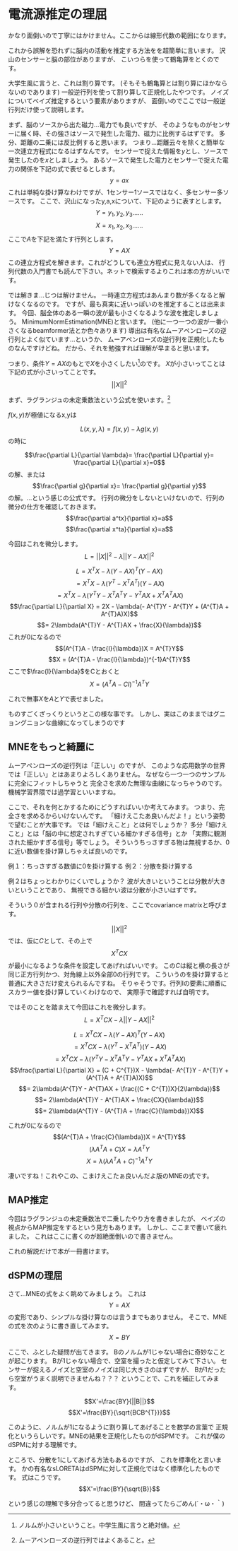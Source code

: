 
# 電流源推定の理屈
かなり面倒いので丁寧にはかけません。ここからは線形代数の範囲になります。

これから誤解を恐れずに脳内の活動を推定する方法をを超簡単に言います。
沢山のセンサーと脳の部位がありますが、
こいつらを使って鶴亀算をとくのです。

大学生風に言うと、これは割り算です。
(そもそも鶴亀算とは割り算にほかならないのであります)
一般逆行列を使って割り算して正規化したやつです。
ノイズについてベイズ推定するという要素がありますが、
面倒いのでここでは一般逆行列だけ使って説明します。

まず、脳のソースから出た磁力…電力でも良いですが、
そのようなものがセンサーに届く時、その強さはソースで発生した電力、磁力に比例するはずです。
多分、距離の二乗には反比例すると思います。
つまり…距離云々を除くと簡単な一次連立方程式になるはずなんです。
センサーで捉えた情報を$y$とし、ソースで発生したのを$x$としましょう。
あるソースで発生した電力とセンサーで捉えた電力の関係を下記の式で表せるとします。
$$y=ax$$
これは単純な掛け算なわけですが、1センサー1ソースではなく、多センサー多ソースです。
ここで、沢山になったy,a,xについて、下記のように表すとします。
$$Y={y_1,y_2,y_3......}$$
$$X={x_1,x_2,x_3......}$$
ここで$A$を下記を満たす行列とします。
$$Y=AX$$
この連立方程式を解きます。これがどうしても連立方程式に見えない人は、
行列代数の入門書でも読んで下さい。ネットで検索するよりこれは本の方がいいです。

では解きま…じつは解けません。
一時連立方程式はあんまり数が多くなると解けなくなるのです。
ですが、最も真実に近いっぽいのを推定することは出来ます。
今回、脳全体のある一瞬の波が最も小さくなるような波を推定しましょう。
MinimumNormEstimation(MNE)と言います。
(他に一つ一つの波が一番小さくなるbeamformer法とか色々あります)
導出は有名なムーアペンローズの逆行列とよく似ています…というか、
ムーアペンローズの逆行列を正規化したものなんですけどね。
だから、それを勉強すれば理解が早まると思います。

つまり、条件$Y=AX$のもとで$X$を小さくしたい[^norm]のです。
$X$が小さいってことは下記の式が小さいってことです。
$$||X||^2$$

[^norm]: ノルムが小さいということ。中学生風に言うと絶対値。

まず、ラグランジュの未定乗数法という公式を使います。[^MP]

[^MP]: ムーアペンローズの逆行列ではよくあること。

$f(x,y)$が極値になるx,yは

$$L(x,y,\lambda)=f(x,y)-\lambda g(x,y)$$
の時に

$$\frac{\partial L}{\partial \lambda}= \frac{\partial L}{\partial y}= \frac{\partial L}{\partial x}=0$$
の解、または
$$\frac{\partial g}{\partial x}= \frac{\partial g}{\partial y}$$
の解。…という感じの公式です。
行列の微分をしないといけないので、行列の微分の仕方を確認しておきます。
$$\frac{\partial a^tx}{\partial x}=a$$
$$\frac{\partial x^ta}{\partial x}=a$$

今回はこれを微分します。
$$L=||X||^{2}-\lambda ||Y-AX||^{2}$$

$$L = X^{T}X - \lambda (Y - AX)^{T}(Y - AX)$$
$$= X^{T}X - \lambda (Y^{T} - X^{T}A^{T})(Y - AX)$$
$$= X^{T}X - \lambda (Y^{T}Y - X^{T}A^{T}Y - Y^{T}AX + X^{T}A^{T}AX)$$
$$\frac{\partial L}{\partial X} = 2X - \lambda(- A^{T}Y - A^{T}Y + (A^{T}A + A^{T}A)X)$$
$$= 2\lambda(A^{T}Y - A^{T}AX + \frac{X}{\lambda})$$
これが0になるので
$$(A^{T}A - \frac{I}{\lambda})X = A^{T}Y$$
$$X = (A^{T}A - \frac{I}{\lambda})^{-1}A^{T}Y$$
ここで$\frac{I}{\lambda}$をCとおくと
$$X = (A^{T}A - CI)^{-1}A^{T}Y$$

これで無事$X$を$A$と$Y$で表せました。

ものすごくざっくりというとこの様な事です。
しかし、実はこのままではグニョングニョンな曲線になってしまうのです

## MNEをもっと綺麗に
ムーアペンローズの逆行列は「正しい」のですが、
このような応用数学の世界では「正しい」とはあまりよろしくありません。
なぜなら一つ一つのサンプルに完全にフィットしちゃうと
完全さを求めた無理な曲線になっちゃうのです。
機械学習界隈では過学習といいますね。

ここで、それを何とかするためにどうすればいいか考えてみます。
つまり、完全さを求めるからいけないんです。
「細けえこたあ良いんだよ！」という姿勢で望むことが大事です。
では「細けえこと」とは何でしょうか？
多分「細けえこと」とは「脳の中に想定されすぎている細かすぎる信号」とか
「実際に観測された細かすぎる信号」等でしょう。
そういうちっさすぎる物は無視するか、0に近い数値を掛け算しちゃえば良いのです。

例１：ちっさすぎる数値に0を掛け算する
例２：分散を掛け算する

例２はちょっとわかりにくいでしょうか？
波が大きいということは分散が大きいということであり、
無視できる細かい波は分散が小さいはずです。

そういう０が含まれる行列や分散の行列を、ここでcovariance matrixと呼びます。

$$||X||^2$$
では、仮に$C$として、その上で
$$X^{T}CX$$
が最小になるような条件を設定してあげればいいです。
この$C$は縦と横の長さが同じ正方行列かつ、対角線上以外全部0の行列です。
こういうのを掛け算すると普通に大きさだけ変えられるんですね。
そりゃそうです。行列Iの要素に順番にスカラー値を掛け算していくわけなので、
実際手で確認すれば自明です。

ではそのことを踏まえて今回はこれを微分します。
$$L = X^{T}CX - \lambda ||Y-AX||^{2}$$

$$L = X^{T}CX - \lambda (Y - AX)^{T}(Y - AX)$$
$$= X^{T}CX - \lambda (Y^{T} - X^{T}A^{T})(Y - AX)$$
$$= X^{T}CX - \lambda (Y^{T}Y - X^{T}A^{T}Y - Y^{T}AX + X^{T}A^{T}AX)$$
$$\frac{\partial L}{\partial X} = (C + C^{T})X - \lambda(- A^{T}Y - A^{T}Y + (A^{T}A + A^{T}A)X)$$
$$= 2\lambda(A^{T}Y - A^{T}AX + \frac{(C + C^{T})X}{2\lambda})$$
$$= 2\lambda(A^{T}Y - A^{T}AX + \frac{CX}{\lambda})$$
$$= 2\lambda(A^{T}Y - (A^{T}A + \frac{C}{\lambda})X)$$

これが0になるので
$$(A^{T}A + \frac{C}{\lambda})X = A^{T}Y$$
$$(\lambda A^{T}A + C)X = \lambda A^{T}Y$$
$$X = \lambda (\lambda A^{T}A + C)^{-1}A^{T}Y$$

凄いですね！これやこの、こまけえこたぁ良いんだよ版のMNEの式です。


## MAP推定
今回はラグランジュの未定乗数法で二乗したやり方を書きましたが、
ベイズの視点からMAP推定をするという見方もあります。
しかし、ここまで書いて疲れました。
これはここに書くのが超絶面倒いので書きません。

これの解説だけで本が一冊書けます。

## dSPMの理屈
さて…MNEの式をよく眺めてみましょう。
これは
$$Y=AX$$
の変形であり、シンプルな掛け算なのは言うまでもありません。
そこで、MNEの式を次のように書き直してみます。
$$X=BY$$

ここで、ふとした疑問が出てきます。
Bのノルムが1じゃない場合に奇妙なことが起こります。
Bが1じゃない場合で、空室を撮ったと仮定してみて下さい。
センサーが捉えるノイズと空室のノイズは同じ大きさのはずですが、
Bが1だったら空室がうまく説明できませんね？？？
ということで、これを補正してみます。

$$X'=\frac{BY}{||B||}$$
$$X'=\frac{BY}{\sqrt{BCB^{T}}}$$

このように、ノルムが1になるように割り算してあげることを数学の言葉で
正規化というらしいです。MNEの結果を正規化したものがdSPMです。
これが僕のdSPMに対する理解です。

ところで、分散を1にしてあげる方法もあるのですが、
これを標準化と言います。
かの有名なsLORETAはdSPMに対して正規化ではなく標準化したものです。
式はこうです。
$$X'=\frac{BY}{\sqrt{B}}$$

という感じの理解で多分合ってると思うけど、
間違ってたらごめん(´・ω・｀)
